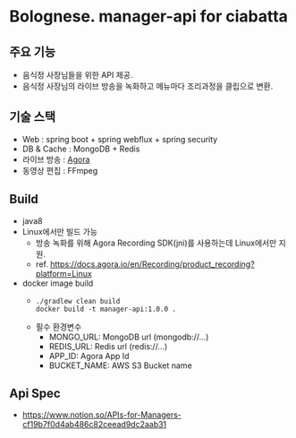 # Bolognese. manager-api for ciabatta
## 주요 기능
* 음식정 사장님들을 위한 API 제공.
* 음식정 사장님의 라이브 방송을 녹화하고 메뉴마다 조리과정을 클립으로 변환.

## 기술 스택
* Web : spring boot + spring webflux + spring security
* DB & Cache : MongoDB + Redis
* 라이브 방송 : [Agora](http://agora.io/)
* 동영상 편집 : FFmpeg

## Build
* java8
* Linux에서만 빌드 가능 
  * 방송 녹화를 위해 Agora Recording SDK(jni)를 사용하는데 Linux에서만 지원.
  * ref. https://docs.agora.io/en/Recording/product_recording?platform=Linux
* docker image build
  * ```shell
    ./gradlew clean build
    docker build -t manager-api:1.0.0 .
    ```
  * 필수 환경변수
    * MONGO_URL: MongoDB url (mongodb://...)
    * REDIS_URL: Redis url (redis://...)
    * APP_ID: Agora App Id
    * BUCKET_NAME: AWS S3 Bucket name

## Api Spec
* https://www.notion.so/APIs-for-Managers-cf19b7f0d4ab486c82ceead9dc2aab31

